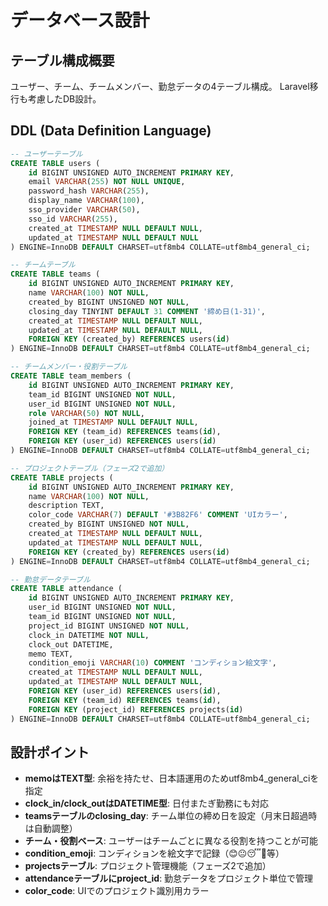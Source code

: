 # データベース設計

## テーブル構成概要

ユーザー、チーム、チームメンバー、勤怠データの4テーブル構成。
Laravel移行も考慮したDB設計。

## DDL (Data Definition Language)

```sql
-- ユーザーテーブル
CREATE TABLE users (
    id BIGINT UNSIGNED AUTO_INCREMENT PRIMARY KEY,
    email VARCHAR(255) NOT NULL UNIQUE,
    password_hash VARCHAR(255),
    display_name VARCHAR(100),
    sso_provider VARCHAR(50),
    sso_id VARCHAR(255),
    created_at TIMESTAMP NULL DEFAULT NULL,
    updated_at TIMESTAMP NULL DEFAULT NULL
) ENGINE=InnoDB DEFAULT CHARSET=utf8mb4 COLLATE=utf8mb4_general_ci;

-- チームテーブル
CREATE TABLE teams (
    id BIGINT UNSIGNED AUTO_INCREMENT PRIMARY KEY,
    name VARCHAR(100) NOT NULL,
    created_by BIGINT UNSIGNED NOT NULL,
    closing_day TINYINT DEFAULT 31 COMMENT '締め日(1-31)',
    created_at TIMESTAMP NULL DEFAULT NULL,
    updated_at TIMESTAMP NULL DEFAULT NULL,
    FOREIGN KEY (created_by) REFERENCES users(id)
) ENGINE=InnoDB DEFAULT CHARSET=utf8mb4 COLLATE=utf8mb4_general_ci;

-- チームメンバー・役割テーブル
CREATE TABLE team_members (
    id BIGINT UNSIGNED AUTO_INCREMENT PRIMARY KEY,
    team_id BIGINT UNSIGNED NOT NULL,
    user_id BIGINT UNSIGNED NOT NULL,
    role VARCHAR(50) NOT NULL,
    joined_at TIMESTAMP NULL DEFAULT NULL,
    FOREIGN KEY (team_id) REFERENCES teams(id),
    FOREIGN KEY (user_id) REFERENCES users(id)
) ENGINE=InnoDB DEFAULT CHARSET=utf8mb4 COLLATE=utf8mb4_general_ci;

-- プロジェクトテーブル（フェーズ2で追加）
CREATE TABLE projects (
    id BIGINT UNSIGNED AUTO_INCREMENT PRIMARY KEY,
    name VARCHAR(100) NOT NULL,
    description TEXT,
    color_code VARCHAR(7) DEFAULT '#3B82F6' COMMENT 'UIカラー',
    created_by BIGINT UNSIGNED NOT NULL,
    created_at TIMESTAMP NULL DEFAULT NULL,
    updated_at TIMESTAMP NULL DEFAULT NULL,
    FOREIGN KEY (created_by) REFERENCES users(id)
) ENGINE=InnoDB DEFAULT CHARSET=utf8mb4 COLLATE=utf8mb4_general_ci;

-- 勤怠データテーブル
CREATE TABLE attendance (
    id BIGINT UNSIGNED AUTO_INCREMENT PRIMARY KEY,
    user_id BIGINT UNSIGNED NOT NULL,
    team_id BIGINT UNSIGNED NOT NULL,
    project_id BIGINT UNSIGNED NOT NULL,
    clock_in DATETIME NOT NULL,
    clock_out DATETIME,
    memo TEXT,
    condition_emoji VARCHAR(10) COMMENT 'コンディション絵文字',
    created_at TIMESTAMP NULL DEFAULT NULL,
    updated_at TIMESTAMP NULL DEFAULT NULL,
    FOREIGN KEY (user_id) REFERENCES users(id),
    FOREIGN KEY (team_id) REFERENCES teams(id),
    FOREIGN KEY (project_id) REFERENCES projects(id)
) ENGINE=InnoDB DEFAULT CHARSET=utf8mb4 COLLATE=utf8mb4_general_ci;
```

## 設計ポイント

- **memoはTEXT型**: 余裕を持たせ、日本語運用のためutf8mb4_general_ciを指定
- **clock_in/clock_outはDATETIME型**: 日付またぎ勤務にも対応
- **teamsテーブルのclosing_day**: チーム単位の締め日を設定（月末日超過時は自動調整）
- **チーム・役割ベース**: ユーザーはチームごとに異なる役割を持つことが可能
- **condition_emoji**: コンディションを絵文字で記録（😊😐😴🤒等）
- **projectsテーブル**: プロジェクト管理機能（フェーズ2で追加）
- **attendanceテーブルにproject_id**: 勤怠データをプロジェクト単位で管理
- **color_code**: UIでのプロジェクト識別用カラー
